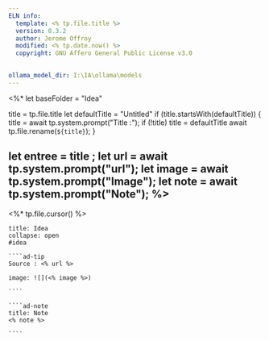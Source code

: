 ```yaml
---
ELN info:
  template: <% tp.file.title %>
  version: 0.3.2
  author: Jerome Offroy
  modified: <% tp.date.now() %>
  copyright: GNU Affero General Public License v3.0
  

ollama_model_dir: I:\IA\ollama\models
---
```

<%*
  let baseFolder = "Idea"

  title = tp.file.title
  let defaultTitle = "Untitled"
  if (title.startsWith(defaultTitle)) {
    title = await tp.system.prompt("Title :");
    if (!title) title = defaultTitle
    await tp.file.rename(`${title}`);
  } 

let entree = title ;
let url = await tp.system.prompt("url");
let image = await tp.system.prompt("Image");
let note = await tp.system.prompt("Note");
%>
---
<%* tp.file.cursor() %> 
`````ad-attention
title: Idea
collapse: open
#idea 

````ad-tip
Source : <% url %>

image: ![](<% image %>)

````

````ad-note
title: Note
<% note %> 

````

`````
